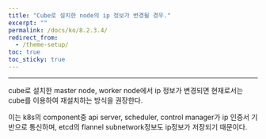 ```yaml
---
title: "Cube로 설치한 node의 ip 정보가 변경될 경우."
excerpt: ""
permalink: /docs/ko/8.2.3.4/
redirect_from:
  - /theme-setup/
toc: true
toc_sticky: true
---
```


---
cube로 설치한 master node, worker node에서 ip 정보가 변경되면 현재로서는 cube를 이용하여 재설치하는 방식을 권장한다.

이는 k8s의 component중 api server, scheduler, control manager가 ip 인증서 기반으로 통신하며, etcd의 flannel subnetwork정보도 ip정보가 저장되기 때문이다.
